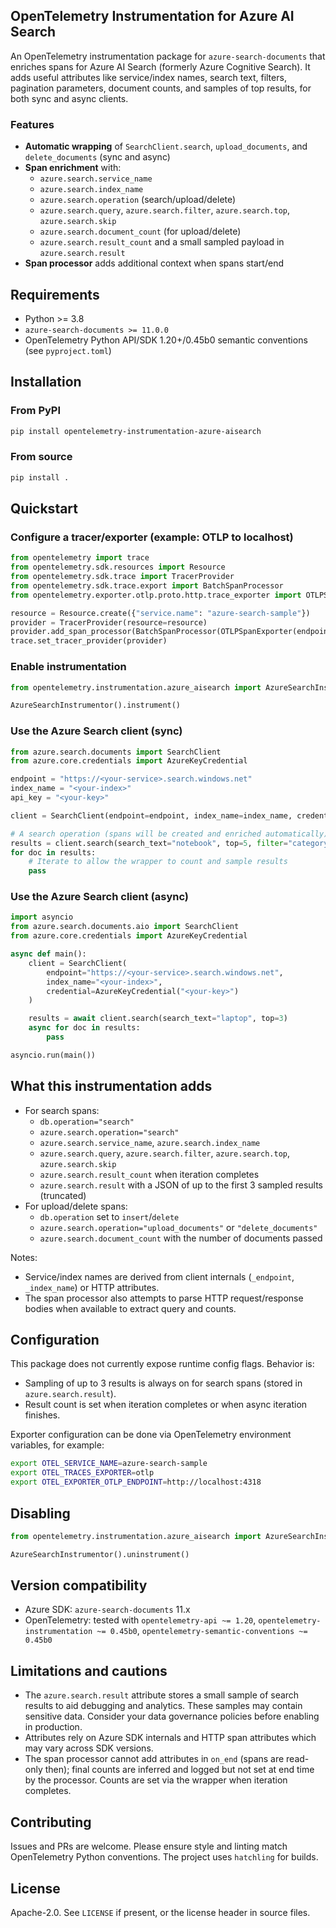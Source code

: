 ## OpenTelemetry Instrumentation for Azure AI Search

An OpenTelemetry instrumentation package for `azure-search-documents` that enriches spans for Azure AI Search (formerly Azure Cognitive Search). It adds useful attributes like service/index names, search text, filters, pagination parameters, document counts, and samples of top results, for both sync and async clients.

### Features
- **Automatic wrapping** of `SearchClient.search`, `upload_documents`, and `delete_documents` (sync and async)
- **Span enrichment** with:
  - `azure.search.service_name`
  - `azure.search.index_name`
  - `azure.search.operation` (search/upload/delete)
  - `azure.search.query`, `azure.search.filter`, `azure.search.top`, `azure.search.skip`
  - `azure.search.document_count` (for upload/delete)
  - `azure.search.result_count` and a small sampled payload in `azure.search.result`
- **Span processor** adds additional context when spans start/end

## Requirements
- Python >= 3.8
- `azure-search-documents >= 11.0.0`
- OpenTelemetry Python API/SDK 1.20+/0.45b0 semantic conventions (see `pyproject.toml`)

## Installation

### From PyPI
```bash
pip install opentelemetry-instrumentation-azure-aisearch
```

### From source
```bash
pip install .
```

## Quickstart

### Configure a tracer/exporter (example: OTLP to localhost)
```python
from opentelemetry import trace
from opentelemetry.sdk.resources import Resource
from opentelemetry.sdk.trace import TracerProvider
from opentelemetry.sdk.trace.export import BatchSpanProcessor
from opentelemetry.exporter.otlp.proto.http.trace_exporter import OTLPSpanExporter

resource = Resource.create({"service.name": "azure-search-sample"})
provider = TracerProvider(resource=resource)
provider.add_span_processor(BatchSpanProcessor(OTLPSpanExporter(endpoint="http://localhost:4318/v1/traces")))
trace.set_tracer_provider(provider)
```

### Enable instrumentation
```python
from opentelemetry.instrumentation.azure_aisearch import AzureSearchInstrumentor

AzureSearchInstrumentor().instrument()
```

### Use the Azure Search client (sync)
```python
from azure.search.documents import SearchClient
from azure.core.credentials import AzureKeyCredential

endpoint = "https://<your-service>.search.windows.net"
index_name = "<your-index>"
api_key = "<your-key>"

client = SearchClient(endpoint=endpoint, index_name=index_name, credential=AzureKeyCredential(api_key))

# A search operation (spans will be created and enriched automatically)
results = client.search(search_text="notebook", top=5, filter="category eq 'electronics'")
for doc in results:
    # Iterate to allow the wrapper to count and sample results
    pass
```

### Use the Azure Search client (async)
```python
import asyncio
from azure.search.documents.aio import SearchClient
from azure.core.credentials import AzureKeyCredential

async def main():
    client = SearchClient(
        endpoint="https://<your-service>.search.windows.net",
        index_name="<your-index>",
        credential=AzureKeyCredential("<your-key>")
    )

    results = await client.search(search_text="laptop", top=3)
    async for doc in results:
        pass

asyncio.run(main())
```

## What this instrumentation adds
- For search spans:
  - `db.operation="search"`
  - `azure.search.operation="search"`
  - `azure.search.service_name`, `azure.search.index_name`
  - `azure.search.query`, `azure.search.filter`, `azure.search.top`, `azure.search.skip`
  - `azure.search.result_count` when iteration completes
  - `azure.search.result` with a JSON of up to the first 3 sampled results (truncated)
- For upload/delete spans:
  - `db.operation` set to `insert`/`delete`
  - `azure.search.operation="upload_documents"` or `"delete_documents"`
  - `azure.search.document_count` with the number of documents passed

Notes:
- Service/index names are derived from client internals (`_endpoint`, `_index_name`) or HTTP attributes.
- The span processor also attempts to parse HTTP request/response bodies when available to extract query and counts.

## Configuration
This package does not currently expose runtime config flags. Behavior is:
- Sampling of up to 3 results is always on for search spans (stored in `azure.search.result`).
- Result count is set when iteration completes or when async iteration finishes.

Exporter configuration can be done via OpenTelemetry environment variables, for example:
```bash
export OTEL_SERVICE_NAME=azure-search-sample
export OTEL_TRACES_EXPORTER=otlp
export OTEL_EXPORTER_OTLP_ENDPOINT=http://localhost:4318
```

## Disabling
```python
from opentelemetry.instrumentation.azure_aisearch import AzureSearchInstrumentor

AzureSearchInstrumentor().uninstrument()
```

## Version compatibility
- Azure SDK: `azure-search-documents` 11.x
- OpenTelemetry: tested with `opentelemetry-api ~= 1.20`, `opentelemetry-instrumentation ~= 0.45b0`, `opentelemetry-semantic-conventions ~= 0.45b0`

## Limitations and cautions
- The `azure.search.result` attribute stores a small sample of search results to aid debugging and analytics. These samples may contain sensitive data. Consider your data governance policies before enabling in production.
- Attributes rely on Azure SDK internals and HTTP span attributes which may vary across SDK versions.
- The span processor cannot add attributes in `on_end` (spans are read-only then); final counts are inferred and logged but not set at end time by the processor. Counts are set via the wrapper when iteration completes.

## Contributing
Issues and PRs are welcome. Please ensure style and linting match OpenTelemetry Python conventions. The project uses `hatchling` for builds.

## License
Apache-2.0. See `LICENSE` if present, or the license header in source files.
